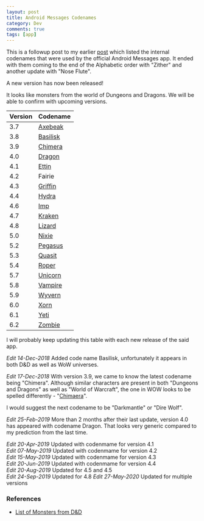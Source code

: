 ```yaml
---
layout: post
title: Android Messages Codenames
category: Dev
comments: true
tags: [app]
---
```


This is a followup post to my earlier [post](http://midhunhk.github.io/dev/2018/09/06/android-messages-codenames/) which listed the internal codenames
that were used by the official Android Messages app. It ended with them coming to the end of the Alphabetic order with "Zither" and another update with "Nose Flute". 

A new version has now been released!
<!-- more -->
It looks like monsters from the world of Dungeons and Dragons. We will be able to confirm with upcoming versions.

| Version | Codename |
|---------|----------|
| 3.7     | [Axebeak](https://en.wikipedia.org/wiki/Index_of_Advanced_Dungeons_%26_Dragons_1st_edition_monsters)  |
| 3.8     | [Basilisk](https://en.wikipedia.org/wiki/Basilisk_(fantasy_role_play)) |
| 3.9     | [Chimera](https://en.wikipedia.org/wiki/Chimera_(Dungeons_%26_Dragons)) |
| 4.0     | [Dragon](https://en.wikipedia.org/wiki/List_of_Dungeons_%26_Dragons_monsters_(1974%E2%80%9376)) |
| 4.1     | [Ettin](https://en.wikipedia.org/wiki/Ettin_(Dungeons_%26_Dragons)) |
| 4.2     | Fairie   |
| 4.3     | [Griffin](https://en.wikipedia.org/wiki/Griffon_(Dungeons_%26_Dragons))  |
| 4.4     | [Hydra](https://en.wikipedia.org/wiki/List_of_Dungeons_%26_Dragons_monsters_(1974%E2%80%9376))   |
| 4.6     | [Imp](https://en.wikipedia.org/wiki/Imp_(Dungeons_%26_Dragons))  |
| 4.7     | [Kraken](https://en.wikipedia.org/wiki/Index_of_Advanced_Dungeons_%26_Dragons_1st_edition_monsters)   |
| 4.8     | [Lizard](https://en.wikipedia.org/wiki/Index_of_Advanced_Dungeons_%26_Dragons_1st_edition_monsters)   |
| 5.0     | [Nixie](https://en.wikipedia.org/wiki/Fey_(Dungeons_%26_Dragons)#Nixie) |
| 5.2     | [Pegasus](https://roll20.net/compendium/dnd5e/Pegasus#content) |
| 5.3     | [Quasit](https://en.wikipedia.org/wiki/Quasit) |
| 5.4     | [Roper](https://en.wikipedia.org/wiki/Roper_(Dungeons_%26_Dragons)) |
| 5.7     | [Unicorn](https://en.wikipedia.org/wiki/List_of_Advanced_Dungeons_%26_Dragons_2nd_edition_monsters) |
| 5.8     | [Vampire](https://en.wikipedia.org/wiki/List_of_Advanced_Dungeons_%26_Dragons_2nd_edition_monsters) |
| 5.9     | [Wyvern](https://en.wikipedia.org/wiki/List_of_Advanced_Dungeons_%26_Dragons_2nd_edition_monsters) |
| 6.0     | [Xorn](https://en.wikipedia.org/wiki/List_of_Advanced_Dungeons_%26_Dragons_2nd_edition_monsters) |
| 6.1     | [Yeti](https://en.wikipedia.org/wiki/List_of_Advanced_Dungeons_%26_Dragons_2nd_edition_monsters) |
| 6.2     | [Zombie](https://en.wikipedia.org/wiki/List_of_Advanced_Dungeons_%26_Dragons_2nd_edition_monsters) |

I will probably keep updating this table with each new release of the said app.

*Edit 14-Dec-2018* Added code name Basilisk, unfortunately it appears in both D&D as well as WoW universes.

*Edit 17-Dec-2018* With version 3.9, we came to know the latest codename being "Chimera". Although similar characters are present 
in both "Dungeons and Dragons" as well as "World of Warcraft", the one in WOW looks to be spelled differently - 
"[Chimaera](http://wowwiki.wikia.com/wiki/Chimaera)".

I would suggest the next codename to be "Darkmantle" or "Dire Wolf".

*Edit 25-Feb-2019* More than 2 months after their last update, version 4.0 has appeared with codename Dragon. That looks very generic compared to my prediction from the last time.

*Edit 20-Apr-2019* Updated with codenmame for version 4.1  
*Edit 07-May-2019* Updated with codenmame for version 4.2  
*Edit 15-May-2019* Updated with codenmame for version 4.3  
*Edit 20-Jun-2019* Updated with codenmame for version 4.4  
*Edit 20-Aug-2019* Updated for 4.5 and 4.5   
*Edit 24-Sep-2019* Updated for 4.8
*Edit 27-May-2020* Updated for multiple versions

### References
 - [List of Monsters from D&D](https://en.wikipedia.org/wiki/List_of_Dungeons_%26_Dragons_5th_edition_monsters)
